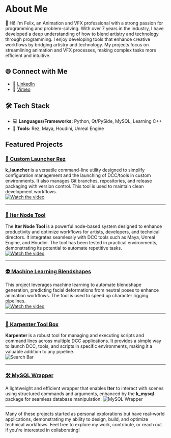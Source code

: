 # About Me  

👋 Hi! I'm Felix, an Animation and VFX professional with a strong passion for programming and problem-solving. With over 7 years in the industry, I have developed a deep understanding of how to blend artistry and technology through programming. I enjoy developing tools that enhance creative workflows by bridging artistry and technology. My projects focus on streamlining animation and VFX processes, making complex tasks more efficient and intuitive.

## 🌐 Connect with Me  
- 🔗 [LinkedIn](https://www.linkedin.com/in/felixbenicourt/)  
- 🎥 [Vimeo](https://vimeo.com/user23522012)  

## 🛠️ Tech Stack  
- 💻 **Languages/Frameworks:** Python, Qt/PySide, MySQL, Learning C++
- 🔬 **Tools:** Rez, Maya, Houdini, Unreal Engine  

##  Featured Projects  

### [🚀 Custom Launcher Rez](https://github.com/felixBenicourt/k_launcher)  
**k_launcher** is a versatile command-line utility designed to simplify configuration management and the launching of DCC/tools in custom environments. 
It also manages Git branches, repositories, and release packaging with version control. This tool is used to maintain clean development workflows.  
[![Watch the video](https://i.imgur.com/RkaPYbH.png)](https://vimeo.com/1044001514)  

---  

### [🎨 Iter Node Tool](https://github.com/felixBenicourt/iter-doc)  
The **Iter Node Tool** is a powerful node-based system designed to enhance productivity and optimize workflows for artists, developers, and technical directors. 
It integrates seamlessly with DCC tools such as Maya, Unreal Engine, and Houdini. The tool has been tested in practical environments, demonstrating its potential to automate repetitive tasks.  
[![Watch the video](https://media0.giphy.com/media/v1.Y2lkPTc5MGI3NjExd3ExcWJpbmV4NmsxMHgyYjllamk3cTZzZjIybGNpbHppdG9xcHJ3NCZlcD12MV9pbnRlcm5hbF9naWZfYnlfaWQmY3Q9Zw/tJdOBEFA3RNnu3IDwf/giphy.gif)](https://vimeo.com/899695629)  

---  

### [👽 Machine Learning Blendshapes](https://github.com/felixBenicourt/ml_blendshapes_doc)  
This project leverages machine learning to automate blendshape generation, predicting facial deformations from neutral poses to enhance animation workflows. The tool is used to speed up character rigging pipelines.  
[![Watch the video](https://i.imgur.com/dV9DvzP.png)](https://vimeo.com/manage/videos/1050592377)  

---  

### [🧰 Karpenter Tool Box](https://github.com/felixBenicourt/karpenter)  
**Karpenter** is a robust tool for managing and executing scripts and command lines across multiple DCC applications. It provides a simple way to launch DCC, tools, and scripts in specific environments, making it a valuable addition to any pipeline.  
![Search Bar](https://media1.giphy.com/media/v1.Y2lkPTc5MGI3NjExbGZqejBrNzB4MzJzNDliMHgxamlncGZqbWEzcGd3ZGlqeXZwdmszdCZlcD12MV9pbnRlcm5hbF9naWZfYnlfaWQmY3Q9Zw/IidIrvm14Q0lxrQQl2/giphy.webp)  

---  

### [🛠️ MySQL Wrapper](https://github.com/felixBenicourt/iterCmds/blob/main/1.0.2/examples/mysql_info.md)  
A lightweight and efficient wrapper that enables **Iter** to interact with scenes using structured commands and arguments, enhanced by the **k_mysql** package for seamless database manipulation.
![MySQL Wrapper](https://i.imgur.com/YjGWhzU.png)  

---  

Many of these projects started as personal explorations but have real-world applications, demonstrating my ability to design, build, and optimize technical workflows. Feel free to explore my work, contribute, or reach out if you're interested in collaborating!

